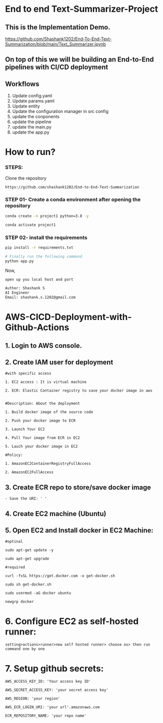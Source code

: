 # End to end Text-Summarizer-Project


## This is the Implementation Demo. 

https://github.com/Shashank1202/End-To-End-Text-Summarization/blob/main/Text_Summarizer.ipynb

## On top of this we will be building an End-to-End pipelines with CI/CD deployment

## Workflows

1. Update config.yaml
2. Update params.yaml
3. Update entity
4. Update the configuration manager in src config
5. update the conponents
6. update the pipeline
7. update the main.py
8. update the app.py


# How to run?
### STEPS:

Clone the repository

```bash
https://github.com/shashank1202/End-to-End-Text-Summarization
```
### STEP 01- Create a conda environment after opening the repository

```bash
conda create -n project1 python=3.8 -y
```

```bash
conda activate project1
```


### STEP 02- install the requirements
```bash
pip install -r requirements.txt
```


```bash
# Finally run the following command
python app.py
```

Now,
```bash
open up you local host and port
```


```bash
Author: Shashank S
AI Engineer
Email: shashank.s.1202@gmail.com

```



# AWS-CICD-Deployment-with-Github-Actions

## 1. Login to AWS console.

## 2. Create IAM user for deployment

	#with specific access

	1. EC2 access : It is virtual machine

	2. ECR: Elastic Container registry to save your docker image in aws


	#Description: About the deployment

	1. Build docker image of the source code

	2. Push your docker image to ECR

	3. Launch Your EC2 

	4. Pull Your image from ECR in EC2

	5. Lauch your docker image in EC2

	#Policy:

	1. AmazonEC2ContainerRegistryFullAccess

	2. AmazonEC2FullAccess

	
## 3. Create ECR repo to store/save docker image
    - Save the URI: ' '

	
## 4. Create EC2 machine (Ubuntu) 

## 5. Open EC2 and Install docker in EC2 Machine:
	
	
	#optinal

	sudo apt-get update -y

	sudo apt-get upgrade
	
	#required

	curl -fsSL https://get.docker.com -o get-docker.sh

	sudo sh get-docker.sh

	sudo usermod -aG docker ubuntu

	newgrp docker
	
# 6. Configure EC2 as self-hosted runner:
    setting>actions>runner>new self hosted runner> choose os> then run command one by one


# 7. Setup github secrets:

    AWS_ACCESS_KEY_ID: 'Your access key ID'

    AWS_SECRET_ACCESS_KEY: 'your secret access key'

    AWS_REGION: 'your region'

    AWS_ECR_LOGIN_URI: 'your url'.amazonaws.com

    ECR_REPOSITORY_NAME: 'your repo name'
